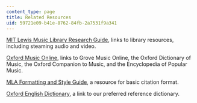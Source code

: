 ```yaml
---
content_type: page
title: Related Resources
uid: 59721e09-b41e-8762-84fb-2a7531f9a341
---
```


[MIT Lewis Music Library Research Guide](https://libraries.mit.edu/music/), links to library resources, including steaming audio and video.

[Oxford Music Online](http://www.oxfordmusiconline.com/page/subscribe), links to Grove Music Online, the Oxford Dictionary of Music, the Oxford Companion to Music, and the Encyclopedia of Popular Music.

[MLA Formatting and Style Guide](https://owl.english.purdue.edu/owl/resource/747/01/), a resource for basic citation format.

[Oxford English Dictionary](http://www.oed.com/), a link to our preferred reference dictionary.